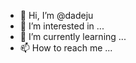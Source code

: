 - 👋 Hi, I’m @dadeju
- 👀 I’m interested in ...
- 🌱 I’m currently learning ...
- 📫 How to reach me ...

<!---
dadeju/dadeju is a ✨ special ✨ repository because its `README.md` (this file) appears on your GitHub profile.
You can click the Preview link to take a look at your changes.
--->
